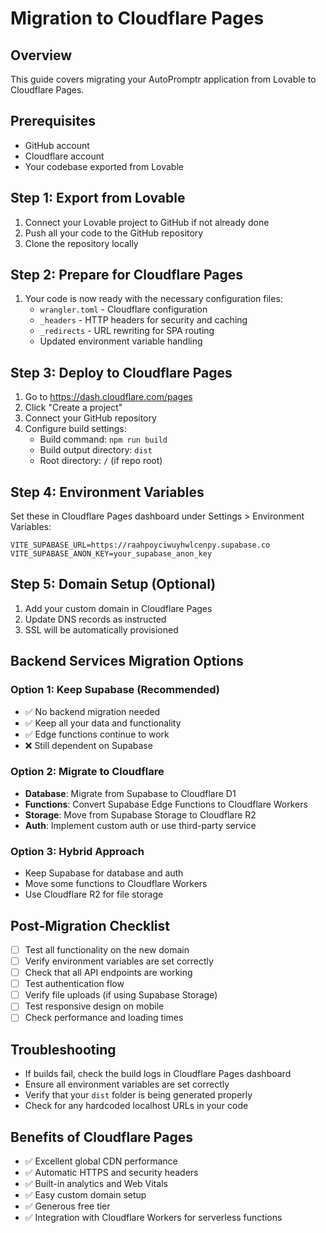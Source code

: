 
# Migration to Cloudflare Pages

## Overview
This guide covers migrating your AutoPromptr application from Lovable to Cloudflare Pages.

## Prerequisites
- GitHub account
- Cloudflare account
- Your codebase exported from Lovable

## Step 1: Export from Lovable
1. Connect your Lovable project to GitHub if not already done
2. Push all your code to the GitHub repository
3. Clone the repository locally

## Step 2: Prepare for Cloudflare Pages
1. Your code is now ready with the necessary configuration files:
   - `wrangler.toml` - Cloudflare configuration
   - `_headers` - HTTP headers for security and caching
   - `_redirects` - URL rewriting for SPA routing
   - Updated environment variable handling

## Step 3: Deploy to Cloudflare Pages
1. Go to https://dash.cloudflare.com/pages
2. Click "Create a project"
3. Connect your GitHub repository
4. Configure build settings:
   - Build command: `npm run build`
   - Build output directory: `dist`
   - Root directory: `/` (if repo root)

## Step 4: Environment Variables
Set these in Cloudflare Pages dashboard under Settings > Environment Variables:
```
VITE_SUPABASE_URL=https://raahpoyciwuyhwlcenpy.supabase.co
VITE_SUPABASE_ANON_KEY=your_supabase_anon_key
```

## Step 5: Domain Setup (Optional)
1. Add your custom domain in Cloudflare Pages
2. Update DNS records as instructed
3. SSL will be automatically provisioned

## Backend Services Migration Options

### Option 1: Keep Supabase (Recommended)
- ✅ No backend migration needed
- ✅ Keep all your data and functionality
- ✅ Edge functions continue to work
- ❌ Still dependent on Supabase

### Option 2: Migrate to Cloudflare
- **Database**: Migrate from Supabase to Cloudflare D1
- **Functions**: Convert Supabase Edge Functions to Cloudflare Workers
- **Storage**: Move from Supabase Storage to Cloudflare R2
- **Auth**: Implement custom auth or use third-party service

### Option 3: Hybrid Approach
- Keep Supabase for database and auth
- Move some functions to Cloudflare Workers
- Use Cloudflare R2 for file storage

## Post-Migration Checklist
- [ ] Test all functionality on the new domain
- [ ] Verify environment variables are set correctly
- [ ] Check that all API endpoints are working
- [ ] Test authentication flow
- [ ] Verify file uploads (if using Supabase Storage)
- [ ] Test responsive design on mobile
- [ ] Check performance and loading times

## Troubleshooting
- If builds fail, check the build logs in Cloudflare Pages dashboard
- Ensure all environment variables are set correctly
- Verify that your `dist` folder is being generated properly
- Check for any hardcoded localhost URLs in your code

## Benefits of Cloudflare Pages
- ✅ Excellent global CDN performance
- ✅ Automatic HTTPS and security headers
- ✅ Built-in analytics and Web Vitals
- ✅ Easy custom domain setup
- ✅ Generous free tier
- ✅ Integration with Cloudflare Workers for serverless functions
